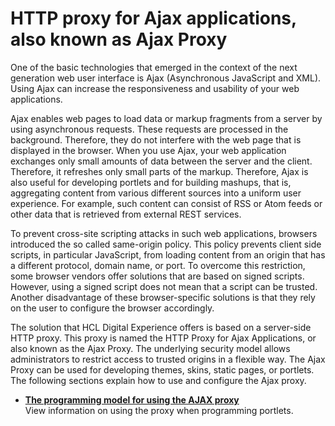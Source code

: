 # HTTP proxy for Ajax applications, also known as Ajax Proxy

One of the basic technologies that emerged in the context of the next generation web user interface is Ajax \(Asynchronous JavaScript and XML\). Using Ajax can increase the responsiveness and usability of your web applications.

Ajax enables web pages to load data or markup fragments from a server by using asynchronous requests. These requests are processed in the background. Therefore, they do not interfere with the web page that is displayed in the browser. When you use Ajax, your web application exchanges only small amounts of data between the server and the client. Therefore, it refreshes only small parts of the markup. Therefore, Ajax is also useful for developing portlets and for building mashups, that is, aggregating content from various different sources into a uniform user experience. For example, such content can consist of RSS or Atom feeds or other data that is retrieved from external REST services.

To prevent cross-site scripting attacks in such web applications, browsers introduced the so called same-origin policy. This policy prevents client side scripts, in particular JavaScript, from loading content from an origin that has a different protocol, domain name, or port. To overcome this restriction, some browser vendors offer solutions that are based on signed scripts. However, using a signed script does not mean that a script can be trusted. Another disadvantage of these browser-specific solutions is that they rely on the user to configure the browser accordingly.

The solution that HCL Digital Experience offers is based on a server-side HTTP proxy. This proxy is named the HTTP Proxy for Ajax Applications, or also known as the Ajax Proxy. The underlying security model allows administrators to restrict access to trusted origins in a flexible way. The Ajax Proxy can be used for developing themes, skins, static pages, or portlets. The following sections explain how to use and configure the Ajax proxy.

-   **[The programming model for using the AJAX proxy](../dev-portlet/ajax_proxy_prgrmdl.md)**  
View information on using the proxy when programming portlets.



